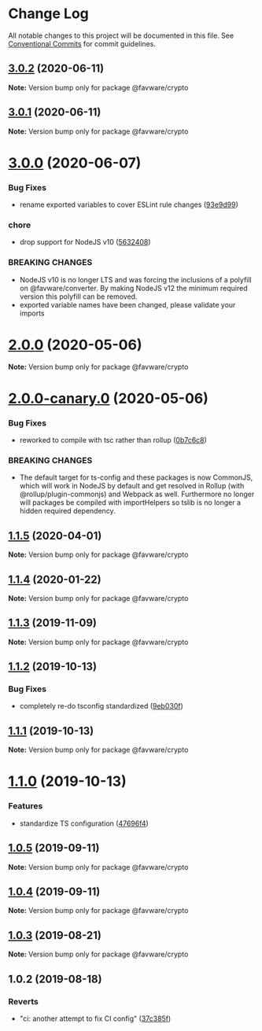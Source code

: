 # Change Log

All notable changes to this project will be documented in this file.
See [Conventional Commits](https://conventionalcommits.org) for commit guidelines.

## [3.0.2](https://github.com/favware/node-packages/compare/@favware/crypto@3.0.1...@favware/crypto@3.0.2) (2020-06-11)

**Note:** Version bump only for package @favware/crypto





## [3.0.1](https://github.com/favware/node-packages/compare/@favware/crypto@3.0.0...@favware/crypto@3.0.1) (2020-06-11)

**Note:** Version bump only for package @favware/crypto





# [3.0.0](https://github.com/favware/node-packages/compare/@favware/crypto@2.0.0...@favware/crypto@3.0.0) (2020-06-07)


### Bug Fixes

* rename exported variables to cover ESLint rule changes ([93e9d99](https://github.com/favware/node-packages/commit/93e9d9934bb24766b2ff9a745256b063c66a58ac))


### chore

* drop support for NodeJS v10 ([5632408](https://github.com/favware/node-packages/commit/56324085cb35a10eecaec28f619fae01417055a7))


### BREAKING CHANGES

* NodeJS v10 is no longer LTS and was forcing the inclusions of a polyfill on
@favware/converter. By making NodeJS v12 the minimum required version this polyfill can be removed.
* exported variable names have been changed, please validate your imports





# [2.0.0](https://github.com/favware/node-packages/compare/@favware/crypto@2.0.0-canary.0...@favware/crypto@2.0.0) (2020-05-06)

**Note:** Version bump only for package @favware/crypto





# [2.0.0-canary.0](https://github.com/favware/node-packages/compare/@favware/crypto@1.1.5...@favware/crypto@2.0.0-canary.0) (2020-05-06)


### Bug Fixes

* reworked to compile with tsc rather than rollup ([0b7c6c8](https://github.com/favware/node-packages/commit/0b7c6c81fab75fd298eea8427bbee373d91306bb))


### BREAKING CHANGES

* The default target for ts-config and these packages is now CommonJS, which will
work in NodeJS by default and get resolved in Rollup (with @rollup/plugin-commonjs) and Webpack as
well. Furthermore no longer will packages be compiled with importHelpers so tslib is no longer a
hidden required dependency.





## [1.1.5](https://github.com/favware/node-packages/compare/@favware/crypto@1.1.4...@favware/crypto@1.1.5) (2020-04-01)

**Note:** Version bump only for package @favware/crypto

## [1.1.4](https://github.com/favware/node-packages/compare/@favware/crypto@1.1.3...@favware/crypto@1.1.4) (2020-01-22)

**Note:** Version bump only for package @favware/crypto

## [1.1.3](https://github.com/favware/node-packages/compare/@favware/crypto@1.1.2...@favware/crypto@1.1.3) (2019-11-09)

**Note:** Version bump only for package @favware/crypto

## [1.1.2](https://github.com/favware/node-packages/compare/@favware/crypto@1.1.1...@favware/crypto@1.1.2) (2019-10-13)

### Bug Fixes

- completely re-do tsconfig standardized ([9eb030f](https://github.com/favware/node-packages/commit/9eb030fdf1deb75d5ae8b273d0e9c359bcb985a1))

## [1.1.1](https://github.com/favware/node-packages/compare/@favware/crypto@1.1.0...@favware/crypto@1.1.1) (2019-10-13)

**Note:** Version bump only for package @favware/crypto

# [1.1.0](https://github.com/favware/node-packages/compare/@favware/crypto@1.0.5...@favware/crypto@1.1.0) (2019-10-13)

### Features

- standardize TS configuration ([47696f4](https://github.com/favware/node-packages/commit/47696f4e1dd2632b305ff9789cdd6c473fa709ca))

## [1.0.5](https://github.com/favware/node-packages/compare/@favware/crypto@1.0.4...@favware/crypto@1.0.5) (2019-09-11)

**Note:** Version bump only for package @favware/crypto

## [1.0.4](https://github.com/favware/node-packages/compare/@favware/crypto@1.0.3...@favware/crypto@1.0.4) (2019-09-11)

**Note:** Version bump only for package @favware/crypto

## [1.0.3](https://github.com/favware/node-packages/compare/@favware/crypto@1.0.2...@favware/crypto@1.0.3) (2019-08-21)

**Note:** Version bump only for package @favware/crypto

## 1.0.2 (2019-08-18)

### Reverts

- "ci: another attempt to fix CI config" ([37c385f](https://github.com/favware/node-packages/commit/37c385f))
